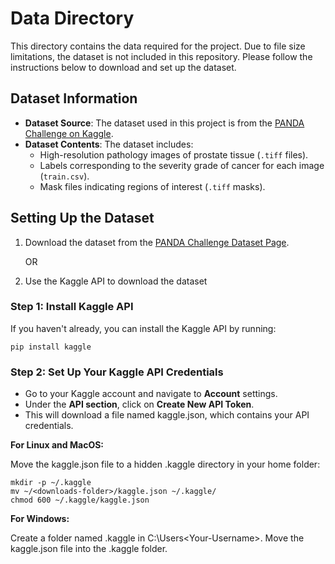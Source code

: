 # Data Directory

This directory contains the data required for the project. Due to file size limitations, the dataset is not included in this repository. Please follow the instructions below to download and set up the dataset.

## Dataset Information

- **Dataset Source**: The dataset used in this project is from the [PANDA Challenge on Kaggle](https://www.kaggle.com/competitions/prostate-cancer-grade-assessment).
- **Dataset Contents**: The dataset includes:
  - High-resolution pathology images of prostate tissue (`.tiff` files).
  - Labels corresponding to the severity grade of cancer for each image (`train.csv`).
  - Mask files indicating regions of interest (`.tiff` masks).

## Setting Up the Dataset

1. Download the dataset from the [PANDA Challenge Dataset Page](https://www.kaggle.com/competitions/prostate-cancer-grade-assessment/data).
   
   OR
   
2. Use the Kaggle API to download the dataset

### Step 1: Install Kaggle API

If you haven't already, you can install the Kaggle API by running:
      
    pip install kaggle

### Step 2: Set Up Your Kaggle API Credentials

  - Go to your Kaggle account and navigate to **Account** settings.
  - Under the **API section**, click on **Create New API Token**.
  - This will download a file named kaggle.json, which contains your API credentials.

  **For Linux and MacOS:**
  
  Move the kaggle.json file to a hidden .kaggle directory in your home folder:

    mkdir -p ~/.kaggle
    mv ~/<downloads-folder>/kaggle.json ~/.kaggle/
    chmod 600 ~/.kaggle/kaggle.json
    
  **For Windows:**
  
  Create a folder named .kaggle in C:\Users\<Your-Username>\. Move the kaggle.json file into the .kaggle folder.

